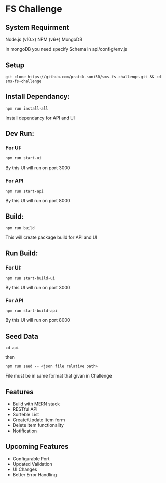 # FS Challenge

## System Requirment
Node.js (v10.x)
NPM (v6+)
MongoDB

In mongoDB you need specify Schema in api/config/env.js

## Setup
```
git clone https://github.com/pratik-soni50/sms-fs-challenge.git && cd sms-fs-challenge
```

## Install Dependancy:
```
npm run install-all
```
Install dependancy for API and UI

## Dev Run:
### For UI:
```
npm run start-ui
```
By this UI will run on port 3000
### For API
```
npm run start-api
```
By this UI will run on port 8000

## Build:
```
npm run build
```
This will create package build for API and UI

## Run Build:
### For UI:
```
npm run start-build-ui
```
By this UI will run on port 3000
### For API
```
npm run start-build-api
```
By this UI will run on port 8000

## Seed Data
```
cd api
```
then
```
npm run seed -- <json file relative path>
```
File must be in same format that givan in Challenge

## Features
- Build with MERN stack
- RESTful API
- Sorteble List
- Create/Update Item form
- Delete Item functionality
- Notification

## Upcoming Features
- Configurable Port
- Updated Validation
- UI Changes
- Better Error Handling
